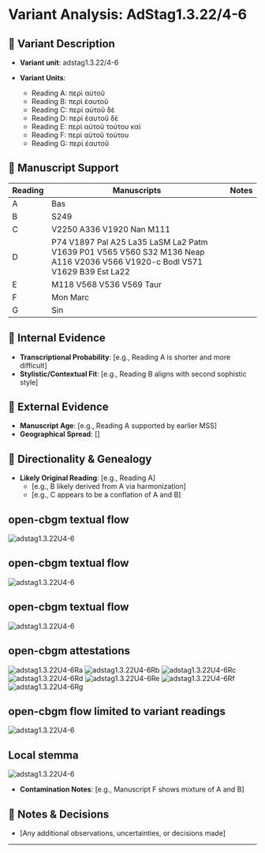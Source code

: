 # Variant Analysis: AdStag1.3.22/4-6

## 📌 Variant Description
- **Variant unit**: adstag1.3.22/4-6

- **Variant Units**: 
  - Reading A: περὶ αὐτοῦ
  - Reading B: περὶ ἑαυτοῦ
  - Reading C: περὶ αὐτοῦ δὲ
  - Reading D: περὶ ἑαυτοῦ δὲ
  - Reading E: περὶ αὐτοῦ τούτου καὶ
  - Reading F: περὶ αὐτοῦ τούτου
  - Reading G: περἰ ἑαυτοῦ


## 🧬 Manuscript Support
| Reading | Manuscripts | Notes |
|--------|-------------|-------|
| A      | Bas |  |
| B      | S249 |  |
| C      | V2250 A336 V1920 Nan M111 |  |
| D      | P74 V1897 Pal A25 La35 LaSM La2 Patm V1639 P01 V565 V560 S32 M136 Neap A116 V2036 V566 V1920-c Bodl V571 V1629 B39 Est La22 |  |
| E      | M118 V568 V536 V569 Taur |  |
| F      | Mon Marc |  |
| G      | Sin |  |


## 🧠 Internal Evidence
- **Transcriptional Probability**: [e.g., Reading A is shorter and more difficult]
- **Stylistic/Contextual Fit**: [e.g., Reading B aligns with second sophistic style]

## 🧭 External Evidence
- **Manuscript Age**: [e.g., Reading A supported by earlier MSS]
- **Geographical Spread**: []

## 🔄 Directionality & Genealogy
- **Likely Original Reading**: [e.g., Reading A]
  - [e.g., B likely derived from A via harmonization]
  - [e.g., C appears to be a conflation of A and B]
## open-cbgm textual flow ##
![adstag1.3.22U4-6](flow/adstag1.3.22U4-6-textual-flow.svg "adstag1.3.22U4-6")
## open-cbgm textual flow ##
![adstag1.3.22U4-6](flow/adstag1.3.22U4-6-textual-flow.svg "adstag1.3.22U4-6")
## open-cbgm textual flow ##
![adstag1.3.22U4-6](flow/adstag1.3.22U4-6-textual-flow.svg "adstag1.3.22U4-6")
## open-cbgm attestations ##
![adstag1.3.22U4-6Ra](attestations/adstag1.3.22U4-6Ra-coherence-attestations.svg "adstag1.3.22U4-6Ra")
![adstag1.3.22U4-6Rb](attestations/adstag1.3.22U4-6Rb-coherence-attestations.svg "adstag1.3.22U4-6Rb")
![adstag1.3.22U4-6Rc](attestations/adstag1.3.22U4-6Rc-coherence-attestations.svg "adstag1.3.22U4-6Rc")
![adstag1.3.22U4-6Rd](attestations/adstag1.3.22U4-6Rd-coherence-attestations.svg "adstag1.3.22U4-6Rd")
![adstag1.3.22U4-6Re](attestations/adstag1.3.22U4-6Re-coherence-attestations.svg "adstag1.3.22U4-6Re")
![adstag1.3.22U4-6Rf](attestations/adstag1.3.22U4-6Rf-coherence-attestations.svg "adstag1.3.22U4-6Rf")
![adstag1.3.22U4-6Rg](attestations/adstag1.3.22U4-6Rg-coherence-attestations.svg "adstag1.3.22U4-6Rg")
## open-cbgm flow limited to variant readings ##
![adstag1.3.22U4-6](variants/adstag1.3.22U4-6-coherence-variants.svg "adstag1.3.22U4-6")
## Local stemma ##
![adstag1.3.22U4-6](local/adstag1.3.22U4-6-local-stemma.svg "adstag1.3.22U4-6")

- **Contamination Notes**: [e.g., Manuscript F shows mixture of A and B]

## 📝 Notes & Decisions
- [Any additional observations, uncertainties, or decisions made]

---